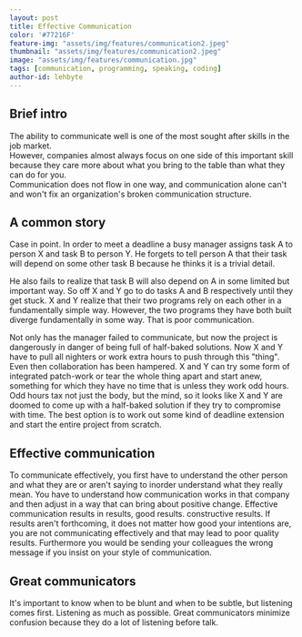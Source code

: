 ```yaml
---
layout: post
title: Effective Communication
color: '#77216F'
feature-img: "assets/img/features/communication2.jpeg"
thumbnail: "assets/img/features/communication2.jpeg"
image: "assets/img/features/communication.jpg"
tags: [communication, programming, speaking, coding]
author-id: lehbyte
---
```


## Brief intro
The ability to communicate well is one of the most sought after skills in the job market. <br />However, companies almost always focus on one side of this important skill because they care more about what you bring to the table than what they can do for you. 
<br />Communication does not flow in one way, and communication alone can't and won't fix an organization's broken communication structure.
<br/>

## A common story
Case in point. In order to meet a deadline a busy manager  assigns task A to person X and task B to person Y. 
He forgets to tell person A that their task will depend on some other task B because he thinks it is a trivial detail. 

He also fails to realize that task B will also depend on A in some limited but important way.
So off X and Y go to do tasks A and B respectively until they get stuck. 
X and Y realize that their two programs rely on each other in a fundamentally simple way. However, the two programs they have both built diverge fundamentally in some way. That is poor communication. 

Not only has the manager failed to communicate, but now the project is dangerously in danger of being full of half-baked solutions. Now X and Y have to pull all nighters or work extra hours to push through this "thing". Even then collaboration has been hampered. X and Y can try some form of integrated patch-work or tear the whole thing apart and start anew, something for which they have no time that is unless they work odd hours. Odd hours tax not just the body, but the mind, so it looks like X and Y are doomed to come up with a half-baked solution if they try to compromise with time. The best option is to work out some kind of deadline extension and start the entire project from scratch. 

## Effective communication
To communicate effectively, you first have to understand the other person and what they are or aren't saying to inorder understand what they really mean. You have to understand how communication works in that company and then adjust in a way that can bring about positive change. 
Effective communication results in results, good results. constructive results. If results aren't forthcoming, it does not matter how good your intentions are, you are not communicating effectively and that may lead to poor quality results. Furthermore you would be sending your colleagues the wrong message if you insist on your style of communication. 
<br />

## Great communicators
It's important to know when to be blunt and when to be subtle, but listening comes first. Listening as much as possible. 
Great communicators minimize confusion because they do a lot of listening before talk. 